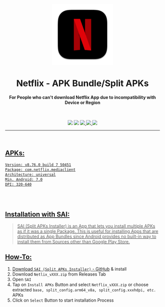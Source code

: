<p align="center"><img src="https://github.com/K3V1991/Netflix-SAI/blob/main/Netflix.png" width="200"></a>
<h1 align="center"><b>Netflix - APK Bundle/Split APKs</b></h1>
<h4 align="center">For People who can't download Netflix App due to incompatibility with Device or Region</h4>
<br />

<p align="center">
<img src="https://img.shields.io/github/v/release/K3V1991/Netflix-SAI?color=blueviolet&style=for-the-badge">
<img src="https://img.shields.io/github/downloads/K3V1991/Netflix-SAI/total?color=sucess&style=for-the-badge">
<a href="https://ko-fi.com/k3v1991" alt="Ko-fi"><img src="https://img.shields.io/badge/Ko--fi-F16061?style=for-the-badge&logo=ko-fi&logoColor=white">
<a href="https://www.paypal.com/cgi-bin/webscr?cmd=_s-xclick&hosted_button_id=HW8B98TVDLKWA" alt="PayPal"><img src="https://img.shields.io/badge/PayPal-00457C?style=for-the-badge&logo=paypal&logoColor=white">
<a href="https://github.com/K3V1991/Donate-Crypto/blob/main/README.md" alt="Crypto"><img src="https://img.shields.io/badge/Bitcoin-000?style=for-the-badge&logo=bitcoin&logoColor=white">
</p>
<hr />
<br />

## APKs:
```
Version: v8.76.0 build 7 50451
Package: com.netflix.mediaclient
Architecture: universal
Min. Android: 7.0
DPI: 320-640
```
<br />
<br />

## Installation with SAI:
> SAI (Split APKs Installer) is an App that lets you install multiple APKs as if it was a single Package.
This is useful for installing Apps that are distributed as App Bundles since Android provides no built-in way to install them from Sources other than Google Play Store.

## How-To:
1. Download ```SAI (Split APKs Installer)``` - [GitHub](https://github.com/Aefyr/SAI) & install
2. Download ```Netlix_vXXX.zip``` from Releases Tab
3. Open ```SAI```
4. Tap on ```Install APKs``` Button and select ```Netflix_vXXX.zip``` or choose extracted ```base, split_config.arm64_v8a, split_config.xxxhdpi, etc.``` APKs
5. Click on ```Select``` Button to start installation Process
